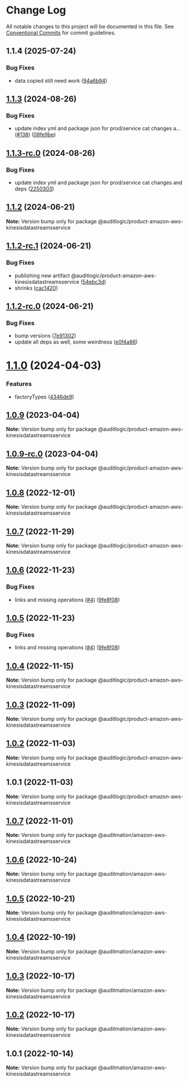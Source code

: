 # Change Log

All notable changes to this project will be documented in this file.
See [Conventional Commits](https://conventionalcommits.org) for commit guidelines.

## 1.1.4 (2025-07-24)


### Bug Fixes

* data copied still need work ([94a6b94](https://github.com/zerobias-org/product/commit/94a6b942fb0516367548599d739529536132755a))





## [1.1.3](https://github.com/auditlogic/product/compare/@auditlogic/product-amazon-aws-kinesisdatastreamsservice@1.1.2...@auditlogic/product-amazon-aws-kinesisdatastreamsservice@1.1.3) (2024-08-26)


### Bug Fixes

* update index yml and package json for prod/service cat changes a… ([#138](https://github.com/auditlogic/product/issues/138)) ([08fe9be](https://github.com/auditlogic/product/commit/08fe9beb1c8457462a19bc69caa02e6212d97e1a))





## [1.1.3-rc.0](https://github.com/auditlogic/product/compare/@auditlogic/product-amazon-aws-kinesisdatastreamsservice@1.1.2...@auditlogic/product-amazon-aws-kinesisdatastreamsservice@1.1.3-rc.0) (2024-08-26)


### Bug Fixes

* update index yml and package json for prod/service cat changes and deps ([2250303](https://github.com/auditlogic/product/commit/225030363a363608240135b7ebed386b28f01e4b))





## [1.1.2](https://github.com/auditlogic/product/compare/@auditlogic/product-amazon-aws-kinesisdatastreamsservice@1.1.2-rc.1...@auditlogic/product-amazon-aws-kinesisdatastreamsservice@1.1.2) (2024-06-21)

**Note:** Version bump only for package @auditlogic/product-amazon-aws-kinesisdatastreamsservice





## [1.1.2-rc.1](https://github.com/auditlogic/product/compare/@auditlogic/product-amazon-aws-kinesisdatastreamsservice@1.1.2-rc.0...@auditlogic/product-amazon-aws-kinesisdatastreamsservice@1.1.2-rc.1) (2024-06-21)


### Bug Fixes

* publishing new artifact @auditlogic/product-amazon-aws-kinesisdatastreamsservice ([54ebc3d](https://github.com/auditlogic/product/commit/54ebc3de6a12ea2e9eb07a16ba9d3fb2899b3b3d))
* shrinks ([cac1420](https://github.com/auditlogic/product/commit/cac14200fefcd8183ab69fe89a47bd3f70f563e9))





## [1.1.2-rc.0](https://github.com/auditlogic/product/compare/@auditlogic/product-amazon-aws-kinesisdatastreamsservice@1.1.0...@auditlogic/product-amazon-aws-kinesisdatastreamsservice@1.1.2-rc.0) (2024-06-21)


### Bug Fixes

* bump versions ([7e91302](https://github.com/auditlogic/product/commit/7e913023b8b312150ed7762c32fbbe616be71de5))
* update all deps as well, some weirdness ([e0f4a86](https://github.com/auditlogic/product/commit/e0f4a864714e2d3de6bbf3da014d5312fe53be2f))





# [1.1.0](https://github.com/auditlogic/product/compare/@auditlogic/product-amazon-aws-kinesisdatastreamsservice@1.0.9...@auditlogic/product-amazon-aws-kinesisdatastreamsservice@1.1.0) (2024-04-03)


### Features

* factoryTypes ([4346de9](https://github.com/auditlogic/product/commit/4346de92693aee892fccf725338ffc7b80ab182b))





## [1.0.9](https://github.com/auditlogic/product/compare/@auditlogic/product-amazon-aws-kinesisdatastreamsservice@1.0.8...@auditlogic/product-amazon-aws-kinesisdatastreamsservice@1.0.9) (2023-04-04)

**Note:** Version bump only for package @auditlogic/product-amazon-aws-kinesisdatastreamsservice





## [1.0.9-rc.0](https://github.com/auditlogic/product/compare/@auditlogic/product-amazon-aws-kinesisdatastreamsservice@1.0.8...@auditlogic/product-amazon-aws-kinesisdatastreamsservice@1.0.9-rc.0) (2023-04-04)

**Note:** Version bump only for package @auditlogic/product-amazon-aws-kinesisdatastreamsservice





## [1.0.8](https://github.com/auditlogic/product/compare/@auditlogic/product-amazon-aws-kinesisdatastreamsservice@1.0.7...@auditlogic/product-amazon-aws-kinesisdatastreamsservice@1.0.8) (2022-12-01)

**Note:** Version bump only for package @auditlogic/product-amazon-aws-kinesisdatastreamsservice





## [1.0.7](https://github.com/auditlogic/product/compare/@auditlogic/product-amazon-aws-kinesisdatastreamsservice@1.0.6...@auditlogic/product-amazon-aws-kinesisdatastreamsservice@1.0.7) (2022-11-29)

**Note:** Version bump only for package @auditlogic/product-amazon-aws-kinesisdatastreamsservice





## [1.0.6](https://github.com/auditlogic/product/compare/@auditlogic/product-amazon-aws-kinesisdatastreamsservice@1.0.4...@auditlogic/product-amazon-aws-kinesisdatastreamsservice@1.0.6) (2022-11-23)


### Bug Fixes

* links and missing operations ([#4](https://github.com/auditlogic/product/issues/4)) ([9fe8f08](https://github.com/auditlogic/product/commit/9fe8f08fe7c57fdb79f991ac35bd6ac2e7dcad38))





## [1.0.5](https://github.com/auditlogic/product/compare/@auditlogic/product-amazon-aws-kinesisdatastreamsservice@1.0.4...@auditlogic/product-amazon-aws-kinesisdatastreamsservice@1.0.5) (2022-11-23)


### Bug Fixes

* links and missing operations ([#4](https://github.com/auditlogic/product/issues/4)) ([9fe8f08](https://github.com/auditlogic/product/commit/9fe8f08fe7c57fdb79f991ac35bd6ac2e7dcad38))





## [1.0.4](https://github.com/auditlogic/product/compare/@auditlogic/product-amazon-aws-kinesisdatastreamsservice@1.0.3...@auditlogic/product-amazon-aws-kinesisdatastreamsservice@1.0.4) (2022-11-15)

**Note:** Version bump only for package @auditlogic/product-amazon-aws-kinesisdatastreamsservice





## [1.0.3](https://github.com/auditlogic/product/compare/@auditlogic/product-amazon-aws-kinesisdatastreamsservice@1.0.2...@auditlogic/product-amazon-aws-kinesisdatastreamsservice@1.0.3) (2022-11-09)

**Note:** Version bump only for package @auditlogic/product-amazon-aws-kinesisdatastreamsservice





## [1.0.2](https://github.com/auditlogic/product/compare/@auditlogic/product-amazon-aws-kinesisdatastreamsservice@1.0.1...@auditlogic/product-amazon-aws-kinesisdatastreamsservice@1.0.2) (2022-11-03)

**Note:** Version bump only for package @auditlogic/product-amazon-aws-kinesisdatastreamsservice





## 1.0.1 (2022-11-03)

**Note:** Version bump only for package @auditlogic/product-amazon-aws-kinesisdatastreamsservice





## [1.0.7](https://github.com/auditmation/store-content/compare/@auditmation/amazon-aws-kinesisdatastreamsservice@1.0.6...@auditmation/amazon-aws-kinesisdatastreamsservice@1.0.7) (2022-11-01)

**Note:** Version bump only for package @auditmation/amazon-aws-kinesisdatastreamsservice





## [1.0.6](https://github.com/auditmation/store-content/compare/@auditmation/amazon-aws-kinesisdatastreamsservice@1.0.5...@auditmation/amazon-aws-kinesisdatastreamsservice@1.0.6) (2022-10-24)

**Note:** Version bump only for package @auditmation/amazon-aws-kinesisdatastreamsservice





## [1.0.5](https://github.com/auditmation/store-content/compare/@auditmation/amazon-aws-kinesisdatastreamsservice@1.0.4...@auditmation/amazon-aws-kinesisdatastreamsservice@1.0.5) (2022-10-21)

**Note:** Version bump only for package @auditmation/amazon-aws-kinesisdatastreamsservice





## [1.0.4](https://github.com/auditmation/store-content/compare/@auditmation/amazon-aws-kinesisdatastreamsservice@1.0.3...@auditmation/amazon-aws-kinesisdatastreamsservice@1.0.4) (2022-10-19)

**Note:** Version bump only for package @auditmation/amazon-aws-kinesisdatastreamsservice





## [1.0.3](https://github.com/auditmation/store-content/compare/@auditmation/amazon-aws-kinesisdatastreamsservice@1.0.2...@auditmation/amazon-aws-kinesisdatastreamsservice@1.0.3) (2022-10-17)

**Note:** Version bump only for package @auditmation/amazon-aws-kinesisdatastreamsservice





## [1.0.2](https://github.com/auditmation/store-content/compare/@auditmation/amazon-aws-kinesisdatastreamsservice@1.0.1...@auditmation/amazon-aws-kinesisdatastreamsservice@1.0.2) (2022-10-17)

**Note:** Version bump only for package @auditmation/amazon-aws-kinesisdatastreamsservice





## 1.0.1 (2022-10-14)

**Note:** Version bump only for package @auditmation/amazon-aws-kinesisdatastreamsservice
